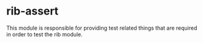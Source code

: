 # rib-assert

This module is responsible for providing test related things that are required in order to test the rib module.
